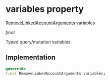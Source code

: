 


# variables property






[RemoveLinkedAccountArguments](../../graphql_accounts_account_queries.graphql/RemoveLinkedAccountArguments-class.md) variables
  
_final_



<p>Typed query/mutation variables.</p>



## Implementation

```dart
@override
final RemoveLinkedAccountArguments variables;


```







